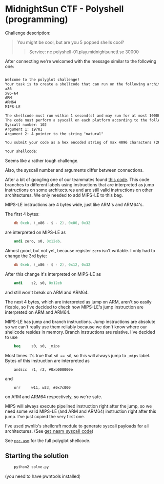 # MidnightSun CTF - Polyshell (programming)

Challenge description:
> You might be cool, but are you 5 popped shells cool?
> > Service: nc polyshell-01.play.midnightsunctf.se 30000

After connecting we're welcomed with the message similar to the following one:
```txt

Welcome to the polyglot challenge!
Your task is to create a shellcode that can run on the following architectures:
x86
x86-64
ARM
ARM64
MIPS-LE

The shellcode must run within 1 second(s) and may run for at most 100000 cycles.
The code must perform a syscall on each platform according to the following paramters:
Syscall number: 102
Argument 1: 19701
Argument 2: A pointer to the string "natural"

You submit your code as a hex encoded string of max 4096 characters (2048 bytes)

Your shellcode:
```
Seems like a rather tough challenge.

Also, the syscall number and arguments differ between connections.

After a bit of googling one of our teammates found
[this code](https://github.com/ixty/xarch_shellcode/blob/master/stage0/poc.asm).
This code branches to different labels using instructions that are interpreted
as jump instructions on some architectures and are still valid instructions on
other architectures.
We only needed to add MIPS-LE to this bag.

MIPS-LE instructions are 4 bytes wide, just like ARM's and ARM64's.

The first 4 bytes:
```nasm
    db 0xeb, (_x86 - $ - 2), 0x00, 0x32
```
are interpreted on MIPS-LE as
```mips
    andi zero, s0, 0x12eb.
```
Almost good, but not yet, because register `zero` isn't
writable. I only had to change the 3rd byte:
```nasm
    db 0xeb, (_x86 - $ - 2), 0x12, 0x32
```
After this change it's interpreted on MIPS-LE as
```mips
    andi    s2, s0, 0x12eb
```
and still won't break on ARM and ARM64.

The next 4 bytes, which are interpreted as jump on ARM, aren't so easily
fixable, so I've decided to check how MIPS-LE's jump instruction are interpreted
on ARM and ARM64.

MIPS-LE has jump and branch instructions. Jump instructions are absolute so we
can't really use them reliably because we don't know where our shellcode resides
in memory. Branch instructions are relative. I've decided to use
```mips
    beq     s0, s0, _mips
```
Most times it's true that `s0 == s0`, so this will always jump to `_mips` label.
Bytes of this instruction are interpreted as
```arm
    andscc  r1, r2, #0xb000000e
```
and
```aarch64
    orr     w11, w23, #0x7c000
```
on ARM and ARM64 respectively, so we're safe.

MIPS will always execute pipelined instruction right after the jump, so we need
some valid MIPS-LE (and ARM and ARM64) instruction right after this jump. I've
just copied the very first one.

I've used pwnlib's shellcraft module to generate syscall payloads for all
architectures. (See [get\_nasm\_syscall\_code](solve.py#L38-L43))

See [`poc.asm`](poc.asm) for the full polyglot shellcode.


## Starting the solution
```sh
    python2 solve.py
```
(you need to have pwntools installed)
